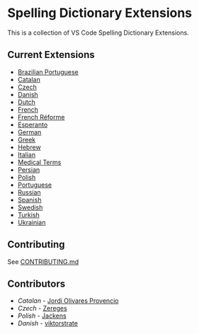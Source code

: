 # Spelling Dictionary Extensions

This is a collection of VS Code Spelling Dictionary Extensions.

## Current Extensions

- [Brazilian Portuguese](./extensions/portuguese-brazilian)
- [Catalan](./extensions/catalan)
- [Czech](./extensions/czech)
- [Danish](./extensions/danish)
- [Dutch](./extensions/dutch)
- [French](./extensions/french)
- [French Réforme](./extensions/french-reforme)
- [Esperanto](./extensions/esperanto)
- [German](./extensions/german)
- [Greek](./extensions/greek)
- [Hebrew](./extensions/Hebrew)
- [Italian](./extensions/italian)
- [Medical Terms](./extensions/medical-terms)
- [Persian](./extensions/persian)
- [Polish](./extensions/polish)
- [Portuguese](./extensions/portuguese)
- [Russian](./extensions/russian)
- [Spanish](./extensions/spanish)
- [Swedish](./extensions/swedish)
- [Turkish](./extensions/turkish)
- [Ukrainian](./extensions/ukrainian)

## Contributing

See [CONTRIBUTING.md](CONTRIBUTING.md)

## Contributors

- *Catalan* - [Jordi Olivares Provencio](https://github.com/jordiolivares)
- *Czech* - [Zereges](https://github.com/Zereges)
- *Polish* - [Jackens](https://github.com/jackens)
- *Danish* - [viktorstrate](https://github.com/viktorstrate)
